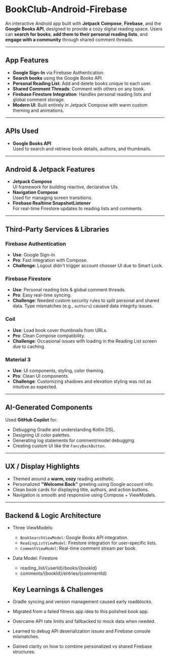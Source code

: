 # BookClub-Android-Firebase

An interactive Android app built with **Jetpack Compose**, **Firebase**, and the **Google Books API**, designed to provide a cozy digital reading space. Users can **search for books**, **add them to their personal reading lists**, and **engage with a community** through shared comment threads.

---

## App Features

-  **Google Sign-In** via Firebase Authentication.
-  **Search books** using the Google Books API.
-  **Personal Reading List**: Add and delete books unique to each user.
-  **Shared Comment Threads**: Comment with others on any book.
-  **Firebase Firestore Integration**: Handles personal reading lists and global comment storage.
-  **Modern UI**: Built entirely in Jetpack Compose with warm custom theming and animations.

---

## APIs Used

- **Google Books API**  
  Used to search and retrieve book details, authors, and thumbnails.

---

## Android & Jetpack Features

- **Jetpack Compose**  
  UI framework for building reactive, declarative UIs.
- **Navigation Compose**  
  Used for managing screen transitions.
- **Firebase Realtime SnapshotListener**  
  For real-time Firestore updates to reading lists and comments.

---

## Third-Party Services & Libraries

### Firebase Authentication
- **Use**: Google Sign-In
- **Pro**: Fast integration with Compose.
- **Challenge**: Logout didn't trigger account chooser UI due to Smart Lock.

### Firebase Firestore
- **Use**: Personal reading lists & global comment threads.
- **Pro**: Easy real-time syncing.
- **Challenge**: Needed custom security rules to split personal and shared data. Type mismatches (e.g., `authors`) caused data integrity issues.

###  Coil
- **Use**: Load book cover thumbnails from URLs.
- **Pro**: Clean Compose compatibility.
- **Challenge**: Occasional issues with loading in the Reading List screen due to caching.

### Material 3
- **Use**: UI components, styling, color theming.
- **Pro**: Clean UI components.
- **Challenge**: Customizing shadows and elevation styling was not as intuitive as expected.

---

## AI-Generated Components

Used **GitHub Copilot** for:
- Debugging Gradle and understanding Kotlin DSL.
- Designing UI color palettes.
- Generating log statements for comment/model debugging.
- Creating custom UI like the `FancyBackButton`.

---

## UX / Display Highlights

- Themed around a **warm, cozy** reading aesthetic.
- Personalized **"Welcome Back"** greeting using Google account info.
- Clean book cards for displaying title, authors, and action buttons.
- Navigation is smooth and responsive using Compose + ViewModels.

---

## Backend & Logic Architecture

- Three ViewModels:
  - `BookSearchViewModel`: Google Books API integration.
  - `ReadingListViewModel`: Firestore integration for user-specific lists.
  - `CommentViewModel`: Real-time comment stream per book.
- Data Model:
    Firestore
    - reading_list/{userId}/books/{bookId}
    - comments/{bookId}/entries/{commentId}

  ## Key Learnings & Challenges

- Gradle syncing and version management caused early roadblocks.
- Migrated from a failed fitness app idea to this polished book app.
- Overcame API rate limits and fallbacked to mock data when needed.
- Learned to debug API deserialization issues and Firebase console mismatches.
- Gained clarity on how to combine personalized vs shared Firebase structures.

